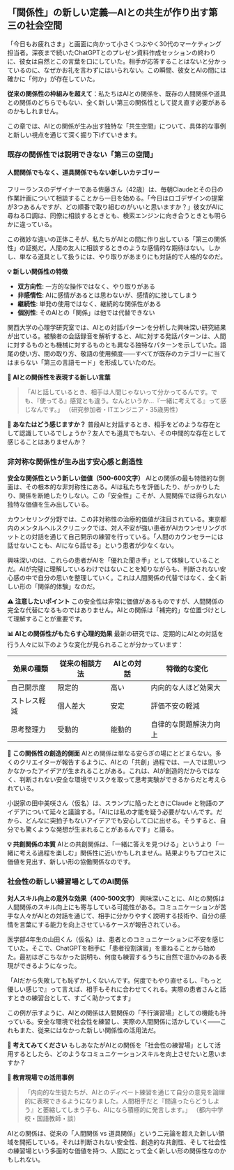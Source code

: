 ## 「関係性」の新しい定義―AIとの共生が作り出す第三の社会空間

「今日もお疲れさま」と画面に向かって小さくつぶやく30代のマーケティング担当者。深夜まで続いたChatGPTとのプレゼン資料作成セッションの終わりに、彼女は自然とこの言葉を口にしていた。相手が応答することはないと分かっているのに、なぜかお礼を言わずにはいられない。この瞬間、彼女とAIの間には確かに「何か」が存在していた。

**従来の関係性の枠組みを超えて**：私たちはAIとの関係を、既存の人間関係や道具との関係のどちらでもない、全く新しい第三の関係性として捉え直す必要があるのかもしれません。

この章では、AIとの関係が生み出す独特な「共生空間」について、具体的な事例と新しい視点を通じて深く掘り下げていきます。

### 既存の関係性では説明できない「第三の空間」

#### 人間関係でもなく、道具関係でもない新しいカテゴリー

フリーランスのデザイナーである佐藤さん（42歳）は、毎朝Claudeとその日の作業計画について相談することから一日を始める。「今日はロゴデザインの提案が3つあるんですが、どの順番で取り組むのがいいと思いますか？」彼女がAIに尋ねる口調は、同僚に相談するときとも、検索エンジンに向き合うときとも明らかに違っている。

この微妙な違いの正体こそが、私たちがAIとの間に作り出している「第三の関係性」の証拠だ。人間の友人に相談するときのような感情的な期待はない。しかし、単なる道具として扱うには、やり取りがあまりにも対話的で人格的なのだ。

**💡 新しい関係性の特徴**
- **双方向性**: 一方的な操作ではなく、やり取りがある
- **非感情性**: AIに感情があるとは思わないが、感情的に接してしまう
- **継続性**: 単発の使用ではなく、継続的な関係性がある
- **個別性**: そのAIとの「関係」は他では代替できない

関西大学の心理学研究室では、AIとの対話パターンを分析した興味深い研究結果が出ている。被験者の会話録音を解析すると、AIに対する発話パターンは、人間に対するものとも機械に対するものとも異なる独特なパターンを示していた。語尾の使い方、間の取り方、敬語の使用頻度——すべてが既存のカテゴリーに当てはまらない「第三の言語モード」を形成していたのだ。

**📝 AIとの関係性を表現する新しい言葉**
> 「AIと話しているとき、相手は人間じゃないって分かってるんです。でも、『使ってる』感覚とも違う。なんというか...『一緒に考えてる』って感じなんです。」
> （研究参加者・ITエンジニア・35歳男性）

**🤔 あなたはどう感じますか？**
普段AIと対話するとき、相手をどのような存在として認識しているでしょうか？友人でも道具でもない、その中間的な存在として感じることはありませんか？

### 非対称な関係性が生み出す安心感と創造性

**安全な関係性という新しい価値（500-600文字）**
AIとの関係の最も特徴的な側面は、その根本的な非対称性にある。AIは私たちを評価したり、がっかりしたり、関係を断絶したりしない。この「安全性」こそが、人間関係では得られない独特な価値を生み出している。

カウンセリング分野では、この非対称性の治療的価値が注目されている。東京都内のメンタルヘルスクリニックでは、対人不安が強い患者がAIカウンセリングボットとの対話を通じて自己開示の練習を行っている。「人間のカウンセラーには話せないことも、AIになら話せる」という患者が少なくない。

興味深いのは、これらの患者がAIを「優れた聞き手」として体験していることだ。AIが完璧に理解しているわけではないことを知りながらも、判断されない安心感の中で自分の思いを整理していく。これは人間関係の代替ではなく、全く新しい形の「関係的体験」なのだ。

**⚠️ 注意したいポイント**
この安全性は非常に価値があるものですが、人間関係の完全な代替になるものではありません。AIとの関係は「補完的」な位置づけとして理解することが重要です。

**📊 AIとの関係性がもたらす心理的効果**
最新の研究では、定期的にAIとの対話を行う人々に以下のような変化が見られることが分かっています：

| 効果の種類 | 従来の相談方法 | AIとの対話 | 特徴的な変化 |
|---------|-----------|----------------|-----------|
| 自己開示度 | 限定的 | 高い | 内向的な人ほど効果大 |
| ストレス軽減 | 個人差大 | 安定 | 評価不安の軽減 |
| 思考整理力 | 受動的 | 能動的 | 自律的な問題解決力向上 |

**🎯 この関係性の創造的側面**
AIとの関係は単なる安らぎの場にとどまらない。多くのクリエイターが報告するように、AIとの「共創」過程では、一人では思いつかなかったアイデアが生まれることがある。これは、AIが創造的だからではなく、判断されない安全な環境でリスクを取って思考実験ができるからだと考えられている。

小説家の田中美咲さん（仮名）は、スランプに陥ったときにClaude と物語のアイデアについて延々と議論する。「AIには私の才能を疑う必要がないんです。だから、どんなに突拍子もないアイデアでも安心して口に出せる。そうすると、自分でも驚くような発想が生まれることがあるんです」と語る。

**💡 共創関係の本質**
AIとの共創関係は、「一緒に答えを見つける」というより「一緒に考える過程を楽しむ」関係性に近いかもしれません。結果よりもプロセスに価値を見出す、新しい形の協働関係なのです。

### 社会性の新しい練習場としてのAI関係

**対人スキル向上の意外な効果（400-500文字）**
興味深いことに、AIとの関係は人間関係のスキル向上にも寄与している可能性がある。コミュニケーションが苦手な人々がAIとの対話を通じて、相手に分かりやすく説明する技術や、自分の感情を言葉にする能力を向上させているケースが報告されている。

医学部4年生の山田くん（仮名）は、患者とのコミュニケーションに不安を感じていた。そこで、ChatGPTを相手に「患者役割演習」を重ねることから始めた。最初はぎこちなかった説明も、何度も練習するうちに自然で温かみのある表現ができるようになった。

「AIだから失敗しても恥ずかしくないんです。何度でもやり直せるし、『もっと優しい感じで』って言えば、相手もそれに合わせてくれる。実際の患者さんと話すときの練習台として、すごく助かってます」

この例が示すように、AIとの関係は人間関係の「予行演習場」としての機能も持っている。安全な環境で社会性を練習し、実際の人間関係に活かしていく——これもまた、従来にはなかった新しい関係性の活用法だ。

**🤔 考えてみてください**
もしあなたがAIとの関係を「社会性の練習場」として活用するとしたら、どのようなコミュニケーションスキルを向上させたいと思いますか？

**📝 教育現場での活用事例**
> 「内向的な生徒たちが、AIとのディベート練習を通じて自分の意見を論理的に表現できるようになりました。人間相手だと『間違ったらどうしよう』と萎縮してしまう子も、AIになら積極的に発言します。」
> （都内中学校・国語教師・談）

AIとの関係は、従来の「人間関係 vs 道具関係」という二元論を超えた新しい領域を開拓している。それは判断されない安全性、創造的な共創性、そして社会性の練習場という多面的な価値を持つ、人間にとって全く新しい形の関係性なのかもしれない。